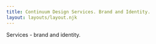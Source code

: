 ```yaml
---
title: Continuum Design Services. Brand and Identity.
layout: layouts/layout.njk
---
```


Services - brand and identity.
